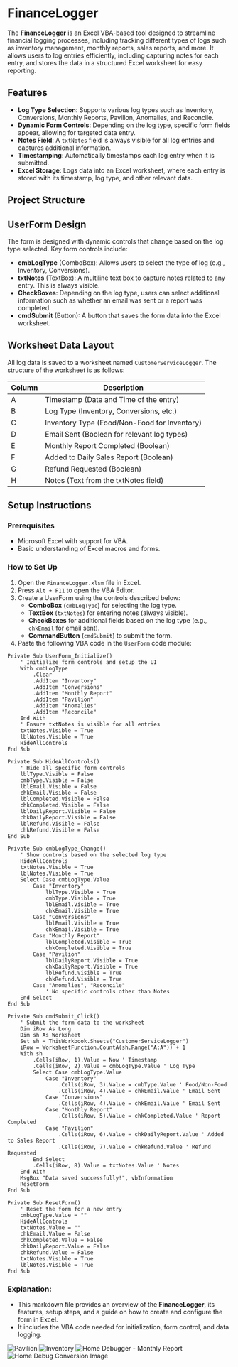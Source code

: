 # FinanceLogger

The **FinanceLogger** is an Excel VBA-based tool designed to streamline financial logging processes, including tracking different types of logs such as inventory management, monthly reports, sales reports, and more. It allows users to log entries efficiently, including capturing notes for each entry, and stores the data in a structured Excel worksheet for easy reporting.

## Features

- **Log Type Selection**: Supports various log types such as Inventory, Conversions, Monthly Reports, Pavilion, Anomalies, and Reconcile.
- **Dynamic Form Controls**: Depending on the log type, specific form fields appear, allowing for targeted data entry.
- **Notes Field**: A `txtNotes` field is always visible for all log entries and captures additional information.
- **Timestamping**: Automatically timestamps each log entry when it is submitted.
- **Excel Storage**: Logs data into an Excel worksheet, where each entry is stored with its timestamp, log type, and other relevant data.

## Project Structure


## UserForm Design

The form is designed with dynamic controls that change based on the log type selected. Key form controls include:

- **cmbLogType** (ComboBox): Allows users to select the type of log (e.g., Inventory, Conversions).
- **txtNotes** (TextBox): A multiline text box to capture notes related to any entry. This is always visible.
- **CheckBoxes**: Depending on the log type, users can select additional information such as whether an email was sent or a report was completed.
- **cmdSubmit** (Button): A button that saves the form data into the Excel worksheet.

## Worksheet Data Layout

All log data is saved to a worksheet named `CustomerServiceLogger`. The structure of the worksheet is as follows:

| Column | Description                                  |
|--------|----------------------------------------------|
| A      | Timestamp (Date and Time of the entry)       |
| B      | Log Type (Inventory, Conversions, etc.)      |
| C      | Inventory Type (Food/Non-Food for Inventory) |
| D      | Email Sent (Boolean for relevant log types)  |
| E      | Monthly Report Completed (Boolean)           |
| F      | Added to Daily Sales Report (Boolean)        |
| G      | Refund Requested (Boolean)                   |
| H      | Notes (Text from the txtNotes field)         |

## Setup Instructions

### Prerequisites

- Microsoft Excel with support for VBA.
- Basic understanding of Excel macros and forms.

### How to Set Up

1. Open the `FinanceLogger.xlsm` file in Excel.
2. Press `Alt + F11` to open the VBA Editor.
3. Create a UserForm using the controls described below:
    - **ComboBox** (`cmbLogType`) for selecting the log type.
    - **TextBox** (`txtNotes`) for entering notes (always visible).
    - **CheckBoxes** for additional fields based on the log type (e.g., `chkEmail` for email sent).
    - **CommandButton** (`cmdSubmit`) to submit the form.
4. Paste the following VBA code in the `UserForm` code module:

```vba
Private Sub UserForm_Initialize()
    ' Initialize form controls and setup the UI
    With cmbLogType
        .Clear
        .AddItem "Inventory"
        .AddItem "Conversions"
        .AddItem "Monthly Report"
        .AddItem "Pavilion"
        .AddItem "Anomalies"
        .AddItem "Reconcile"
    End With
    ' Ensure txtNotes is visible for all entries
    txtNotes.Visible = True
    lblNotes.Visible = True
    HideAllControls
End Sub

Private Sub HideAllControls()
    ' Hide all specific form controls
    lblType.Visible = False
    cmbType.Visible = False
    lblEmail.Visible = False
    chkEmail.Visible = False
    lblCompleted.Visible = False
    chkCompleted.Visible = False
    lblDailyReport.Visible = False
    chkDailyReport.Visible = False
    lblRefund.Visible = False
    chkRefund.Visible = False
End Sub

Private Sub cmbLogType_Change()
    ' Show controls based on the selected log type
    HideAllControls
    txtNotes.Visible = True
    lblNotes.Visible = True
    Select Case cmbLogType.Value
        Case "Inventory"
            lblType.Visible = True
            cmbType.Visible = True
            lblEmail.Visible = True
            chkEmail.Visible = True
        Case "Conversions"
            lblEmail.Visible = True
            chkEmail.Visible = True
        Case "Monthly Report"
            lblCompleted.Visible = True
            chkCompleted.Visible = True
        Case "Pavilion"
            lblDailyReport.Visible = True
            chkDailyReport.Visible = True
            lblRefund.Visible = True
            chkRefund.Visible = True
        Case "Anomalies", "Reconcile"
            ' No specific controls other than Notes
    End Select
End Sub

Private Sub cmdSubmit_Click()
    ' Submit the form data to the worksheet
    Dim iRow As Long
    Dim sh As Worksheet
    Set sh = ThisWorkbook.Sheets("CustomerServiceLogger")
    iRow = WorksheetFunction.CountA(sh.Range("A:A")) + 1
    With sh
        .Cells(iRow, 1).Value = Now ' Timestamp
        .Cells(iRow, 2).Value = cmbLogType.Value ' Log Type
        Select Case cmbLogType.Value
            Case "Inventory"
                .Cells(iRow, 3).Value = cmbType.Value ' Food/Non-Food
                .Cells(iRow, 4).Value = chkEmail.Value ' Email Sent
            Case "Conversions"
                .Cells(iRow, 4).Value = chkEmail.Value ' Email Sent
            Case "Monthly Report"
                .Cells(iRow, 5).Value = chkCompleted.Value ' Report Completed
            Case "Pavilion"
                .Cells(iRow, 6).Value = chkDailyReport.Value ' Added to Sales Report
                .Cells(iRow, 7).Value = chkRefund.Value ' Refund Requested
        End Select
        .Cells(iRow, 8).Value = txtNotes.Value ' Notes
    End With
    MsgBox "Data saved successfully!", vbInformation
    ResetForm
End Sub

Private Sub ResetForm()
    ' Reset the form for a new entry
    cmbLogType.Value = ""
    HideAllControls
    txtNotes.Value = ""
    chkEmail.Value = False
    chkCompleted.Value = False
    chkDailyReport.Value = False
    chkRefund.Value = False
    txtNotes.Visible = True
    lblNotes.Visible = True
End Sub

```

### Explanation:
- This markdown file provides an overview of the **FinanceLogger**, its features, setup steps, and a guide on how to create and configure the form in Excel.
- It includes the VBA code needed for initialization, form control, and data logging.
  
![Pavilion](https://github.com/user-attachments/assets/5b2e43af-371b-49c4-a826-f1354ce2c998)
![Inventory](https://github.com/user-attachments/assets/41f52eba-c89d-4972-a6cd-60925b5d5d47)
![Home Debugger - Monthly Report](https://github.com/user-attachments/assets/b72df90d-45b0-4d69-b2fb-d221a8e7a045)
![Home Debug Conversion Image](https://github.com/user-attachments/assets/b2d0b397-cae3-4934-82c8-66fc6794294c)
